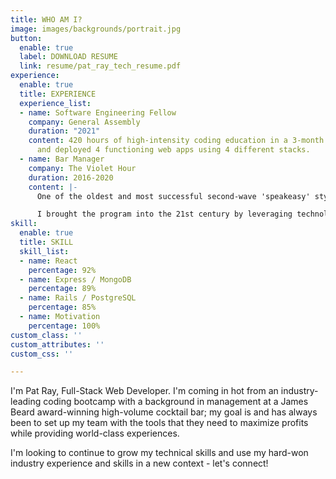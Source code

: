 ```yaml
---
title: WHO AM I?
image: images/backgrounds/portrait.jpg
button:
  enable: true
  label: DOWNLOAD RESUME
  link: resume/pat_ray_tech_resume.pdf
experience:
  enable: true
  title: EXPERIENCE
  experience_list:
  - name: Software Engineering Fellow
    company: General Assembly
    duration: "2021"
    content: 420 hours of high-intensity coding education in a 3-month program. Built
      and deployed 4 functioning web apps using 4 different stacks.
  - name: Bar Manager
    company: The Violet Hour
    duration: 2016-2020
    content: |-
      One of the oldest and most successful second-wave 'speakeasy' style cocktail lounges, with a nationally-acclaimed bar program.

      I brought the program into the 21st century by leveraging technology to optimize inventory management, purchasing, and recipe archiving.
skill:
  enable: true
  title: SKILL
  skill_list:
  - name: React
    percentage: 92%
  - name: Express / MongoDB
    percentage: 89%
  - name: Rails / PostgreSQL
    percentage: 85%
  - name: Motivation
    percentage: 100%
custom_class: ''
custom_attributes: ''
custom_css: ''

---
```

I'm Pat Ray, Full-Stack Web Developer. I'm coming in hot from an industry-leading coding bootcamp with a background in management at a James Beard award-winning high-volume cocktail bar; my goal is and has always been to set up my team with the tools that they need to maximize profits while  providing world-class experiences. 

I'm looking to continue to grow my technical skills and use my hard-won industry experience and skills in a new context - let's connect!